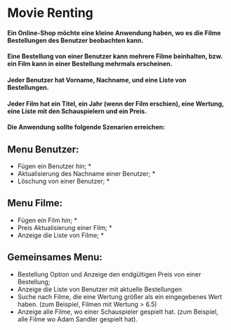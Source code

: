 # Movie Renting

#### Ein Online-Shop möchte eine kleine Anwendung haben, wo es die Filme Bestellungen des Benutzer beobachten kann.

#### Eine Bestellung von einer Benutzer kann mehrere Filme beinhalten, bzw. ein Film kann in einer Bestellung mehrmals erscheinen.

#### Jeder Benutzer hat Vorname, Nachname, und eine Liste von Bestellungen.

#### Jeder Film hat ein Titel, ein Jahr (wenn der Film erschien), eine Wertung, eine Liste mit den Schauspielern und ein Preis.

#### Die Anwendung sollte folgende Szenarien erreichen:

## Menu Benutzer:
* Fügen ein Benutzer hin; *
* Aktualisierung des Nachname einer Benutzer; *
* Löschung von einer Benutzer; *
## Menu Filme:
* Fügen ein Film hin; *
* Preis Aktualisierung einer Film; *
* Anzeige die Liste von Filme; *
## Gemeinsames Menu:
* Bestellung Option und Anzeige den endgültigen Preis von einer Bestellung;
* Anzeige die Liste von Benutzer mit aktuelle Bestellungen
* Suche nach Filme, die eine Wertung größer als ein eingegebenes Wert haben. (zum Beispiel, Filmen mit Wertung > 6.5)
* Anzeige alle Filme, wo einer Schauspieler gespielt hat. (zum Beispiel, alle Filme wo Adam Sandler gespielt hat).
